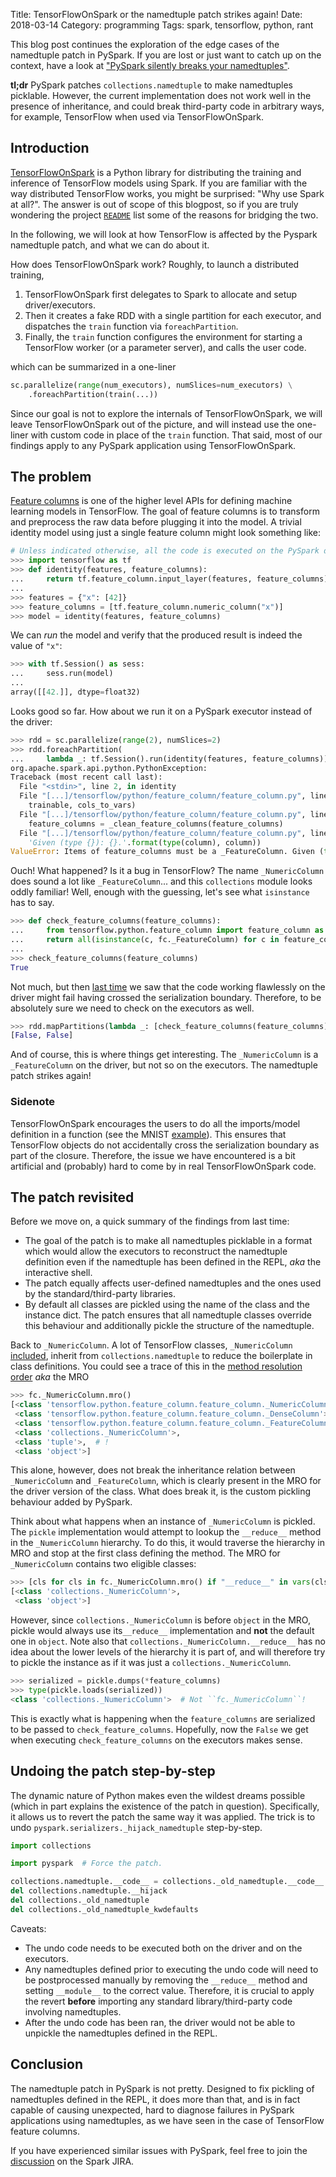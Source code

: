 Title: TensorFlowOnSpark or the namedtuple patch strikes again!
Date: 2018-03-14
Category: programming
Tags: spark, tensorflow, python, rant

This blog post continues the exploration of the edge cases of the namedtuple
patch in PySpark. If you are lost or just want to catch up on the context, have
a look at ["PySpark silently breaks your namedtuples"][pyspark-namedtuple].

**tl;dr** PySpark patches `collections.namedtuple` to make namedtuples
picklable. However, the current implementation does not work well in the
presence of inheritance, and could break third-party code in arbitrary
ways, for example, TensorFlow when used via TensorFlowOnSpark.

Introduction
------------

[TensorFlowOnSpark][tf-on-spark] is a Python library for distributing the
training and inference of TensorFlow models using Spark. If you are familiar
with the way distributed TensorFlow works, you might be surprised: "Why use
Spark at all?". The answer is out of scope of this blogpost, so if you are truly
wondering the project [`README`][why-tf-on-spark] list some of the reasons for
bridging the two.

In the following, we will look at how TensorFlow is affected by the Pyspark
namedtuple patch, and what we can do about it.

How does TensorFlowOnSpark work? Roughly, to launch a distributed training,

1. TensorFlowOnSpark first delegates to Spark to allocate and setup
   driver/executors.
2. Then it creates a fake RDD with a single partition for each executor,
   and dispatches the `train` function via `foreachPartition`.
3. Finally, the `train` function configures the environment for starting a
   TensorFlow worker (or a parameter server), and calls the user code.

which can be summarized in a one-liner

```python
sc.parallelize(range(num_executors), numSlices=num_executors) \
    .foreachPartition(train(...))
```

Since our goal is not to explore the internals of TensorFlowOnSpark, we will
leave TensorFlowOnSpark out of the picture, and will instead use the one-liner
with custom code in place of the `train` function. That said, most of our
findings apply to any PySpark application using TensorFlowOnSpark.

The problem
-----------

[Feature columns][feature-columns] is one of the higher level APIs for defining
machine learning models in TensorFlow. The goal of feature columns is to
transform and preprocess the raw data before plugging it into the model.
A trivial identity model using just a single feature column might look something
like:

```python
# Unless indicated otherwise, all the code is executed on the PySpark driver.
>>> import tensorflow as tf
>>> def identity(features, feature_columns):
...     return tf.feature_column.input_layer(features, feature_columns)
...
>>> features = {"x": [42]}
>>> feature_columns = [tf.feature_column.numeric_column("x")]
>>> model = identity(features, feature_columns)
```

We can *run* the model and verify that the produced result is indeed the value
of `"x"`:

```python
>>> with tf.Session() as sess:
...     sess.run(model)
...
array([[42.]], dtype=float32)
```

Looks good so far. How about we run it on a PySpark executor instead of the
driver:

```python
>>> rdd = sc.parallelize(range(2), numSlices=2)
>>> rdd.foreachPartition(
...     lambda _: tf.Session().run(identity(features, feature_columns)))
org.apache.spark.api.python.PythonException:
Traceback (most recent call last):
  File "<stdin>", line 2, in identity
  File "[...]/tensorflow/python/feature_column/feature_column.py", line 280, in input_layer
    trainable, cols_to_vars)
  File "[...]/tensorflow/python/feature_column/feature_column.py", line 170, in _internal_input_layer
    feature_columns = _clean_feature_columns(feature_columns)
  File "[...]/tensorflow/python/feature_column/feature_column.py", line 2027, in _clean_feature_columns
    'Given (type {}): {}.'.format(type(column), column))
ValueError: Items of feature_columns must be a _FeatureColumn. Given (type <class 'collections._NumericColumn'>): _NumericColumn(key='x', shape=(1,), default_value=None, dtype=tf.float32, normalizer_fn=None).
```

Ouch! What happened? Is it a bug in TensorFlow? The name `_NumericColumn` does
sound a lot like `_FeatureColumn`... and this `collections` module looks oddly
familiar! Well, enough with the guessing, let's see what `isinstance` has to
say.

```python
>>> def check_feature_columns(feature_columns):
...     from tensorflow.python.feature_column import feature_column as fc
...     return all(isinstance(c, fc._FeatureColumn) for c in feature_columns)
...
>>> check_feature_columns(feature_columns)
True
```

Not much, but then [last time][pyspark-namedtuple] we saw that the code working
flawlessly on the driver might fail having crossed the serialization
boundary. Therefore, to be absolutely sure we need to check on the executors as
well.

```python
>>> rdd.mapPartitions(lambda _: [check_feature_columns(feature_columns)]).collect()
[False, False]
```

And of course, this is where things get interesting. The `_NumericColumn` is a
`_FeatureColumn` on the driver, but not so on the executors. The namedtuple
patch strikes again!

### Sidenote

TensorFlowOnSpark encourages the users to do all the imports/model definition in
a function (see the MNIST [example][tf-on-spark-mnist]). This ensures that
TensorFlow objects do not accidentally cross the serialization boundary as part
of the closure. Therefore, the issue we have encountered is a bit artificial and
(probably) hard to come by in real TensorFlowOnSpark code.

The patch revisited
-------------------

Before we move on, a quick summary of the findings from last time:

* The goal of the patch is to make all namedtuples picklable in a format which
  would allow the executors to reconstruct the namedtuple definition even if the
  namedtuple has been defined in the REPL, *aka* the interactive shell.
* The patch equally affects user-defined namedtuples and the ones used by the
  standard/third-party libraries.
* By default all classes are pickled using the name of the class and the
  instance dict. The patch ensures that all namedtuple classes override this
  behaviour and additionally pickle the structure of the namedtuple.

Back to `_NumericColumn`. A lot of TensorFlow classes, `_NumericColumn`
[included][numeric-column], inherit from `collections.namedtuple` to reduce the
boilerplate in class definitions. You could see a trace of this in the
[method resolution order][mro] *aka* the MRO

```python
>>> fc._NumericColumn.mro()
[<class 'tensorflow.python.feature_column.feature_column._NumericColumn'>,
 <class 'tensorflow.python.feature_column.feature_column._DenseColumn'>,
 <class 'tensorflow.python.feature_column.feature_column._FeatureColumn'>,
 <class 'collections._NumericColumn'>,
 <class 'tuple'>,  # !
 <class 'object'>]
```

This alone, however, does not break the inheritance relation between
`_NumericColumn` and `_FeatureColumn`, which is clearly present in the
MRO for the driver version of the class. What does break it, is the custom
pickling behaviour added by PySpark.

Think about what happens when an instance of `_NumericColumn` is pickled. The
`pickle` implementation would attempt to lookup the `__reduce__` method in the
`_NumericColumn` hierarchy. To do this, it would traverse the hierarchy in MRO
and stop at the first class defining the method. The MRO for `_NumericColumn`
contains two eligible classes:

```python
>>> [cls for cls in fc._NumericColumn.mro() if "__reduce__" in vars(cls)]
[<class 'collections._NumericColumn'>,
 <class 'object'>]
```

However, since `collections._NumericColumn` is before `object` in the MRO,
pickle would always use its`__reduce__` implementation and **not** the default
one in `object`. Note also that `collections._NumericColumn.__reduce__` has no
idea about the lower levels of the hierarchy it is part of, and will therefore
try to pickle the instance as if it was just a `collections._NumericColumn`.

```python
>>> serialized = pickle.dumps(*feature_columns)
>>> type(pickle.loads(serialized))
<class 'collections._NumericColumn'>  # Not ``fc._NumericColumn``!
```

This is exactly what is happening when the `feature_columns` are serialized
to be passed to `check_feature_columns`. Hopefully, now the `False` we get
when executing `check_feature_columns` on the executors makes sense.

Undoing the patch step-by-step
------------------------------

The dynamic nature of Python makes even the wildest dreams possible (which in
part explains the existence of the patch in question). Specifically, it allows
us to revert the patch the same way it was applied. The trick is to undo
`pyspark.serializers._hijack_namedtuple` step-by-step.

```python
import collections

import pyspark  # Force the patch.

collections.namedtuple.__code__ = collections._old_namedtuple.__code__
del collections.namedtuple.__hijack
del collections._old_namedtuple
del collections._old_namedtuple_kwdefaults
```

Caveats:

* The undo code needs to be executed both on the driver and on the executors.
* Any namedtuples defined prior to executing the undo code will need to be
  postprocessed manually by removing the `__reduce__` method and setting
  `__module__` to the correct value. Therefore, it is crucial to apply
  the revert  **before** importing any standard library/third-party code
  involving namedtuples.
* After the undo code has been ran, the driver would not be able to unpickle
  the namedtuples defined in the REPL.

Conclusion
----------

The namedtuple patch in PySpark is not pretty. Designed to fix pickling
of namedtuples defined in the REPL, it does more than that, and
is in fact capable of causing unexpected, hard to diagnose failures in
PySpark applications using namedtuples, as we have seen in the case of
TensorFlow feature columns.

If you have experienced similar issues with PySpark, feel free to join the
[discussion][SPARK-22674] on the Spark JIRA.

[pyspark-namedtuple]: {filename}../pyspark-namedtuple.md
[tf-on-spark]: https://github.com/yahoo/TensorFlowOnSpark
[why-tf-on-spark]: https://github.com/yahoo/TensorFlowOnSpark#why-tensorflowonspark
[tf-on-spark-train]: https://github.com/yahoo/TensorFlowOnSpark/blob/bc8bddd5d4f12665d8c9a5195ba6631eacaed7af/tensorflowonspark/TFCluster.py#L54
[tf-on-spark-mnist]: https://github.com/yahoo/TensorFlowOnSpark/blob/bc8bddd5d4f12665d8c9a5195ba6631eacaed7af/examples/mnist/tf/mnist_dist.py#L15
[feature-columns]: https://www.tensorflow.org/get_started/feature_columns
[numeric-column]: https://github.com/tensorflow/tensorflow/blob/f47b6c9ec5e6c4561a6ed97ef2342ea737dcd80c/tensorflow/python/feature_column/feature_column.py#L2031
[mro]: http://python-history.blogspot.fr/2010/06/method-resolution-order.html
[SPARK-22674]: https://issues.apache.org/jira/browse/SPARK-22674
